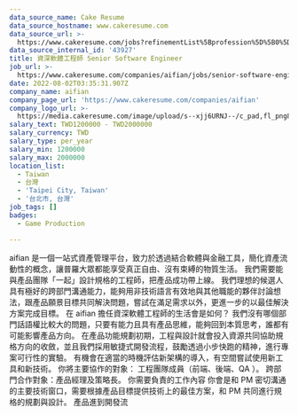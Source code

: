 ```yaml
---
data_source_name: Cake Resume
data_source_hostname: www.cakeresume.com
data_source_url: >-
  https://www.cakeresume.com/jobs?refinementList%5Bprofession%5D%5B0%5D=game-production&range%5Bsalary_range%5D%5Bmin%5D=1000000
data_source_internal_id: '43927'
title: 資深軟體工程師 Senior Software Engineer
job_url: >-
  https://www.cakeresume.com/companies/aifian/jobs/senior-software-engineer-b0ea08
date: 2022-08-02T03:35:31.907Z
company_name: aifian
company_page_url: 'https://www.cakeresume.com/companies/aifian'
company_logo_url: >-
  https://media.cakeresume.com/image/upload/s--xjj6URNJ--/c_pad,fl_png8,h_200,w_200/v1594003769/dqegf8bo2xsfin8seac0.png
salary_text: TWD1200000 - TWD2000000
salary_currency: TWD
salary_type: per_year
salary_min: 1200000
salary_max: 2000000
location_list:
  - Taiwan
  - 台灣
  - 'Taipei City, Taiwan'
  - '台北市, 台灣'
job_tags: []
badges:
  - Game Production

---
```


aifian 是一個一站式資產管理平台，致力於透過結合軟體與金融工具，簡化資產流動性的概念，讓普羅大眾都能享受真正自由、沒有束縛的物質生活。 我們需要能與產品團隊「一起」設計規格的工程師，把產品成功帶上線。 我們理想的候選人具有極好的跨部門溝通能力，能夠用非技術語言有效地與其他職能的夥伴討論想法，跟產品願景目標共同解決問題，嘗試在滿足需求以外，更進一步的以最佳解決方案完成目標。 在 aifian 擔任資深軟體工程師的生活會是如何？ 我們沒有哪個部門話語權比較大的問題，只要有能力且具有產品思維，能夠回到本質思考，誰都有可能影響產品方向。 在產品功能規劃初期，工程與設計就會投入資源共同協助規格方向的收斂，並且我們採用敏捷式開發流程，鼓勵透過小步快跑的精神，進行專案可行性的實驗。 有機會在適當的時機評估新架構的導入，有空間嘗試使用新工具和新技術。 你將主要協作的對象： 工程團隊成員（前端、後端、QA ）。 跨部門合作對象：產品經理及策略長。 你需要負責的工作內容 你會是和 PM 密切溝通的主要技術窗口，需要根據產品目標提供技術上的最佳方案，和 PM 共同進行規格的規劃與設計。 產品進到開發流